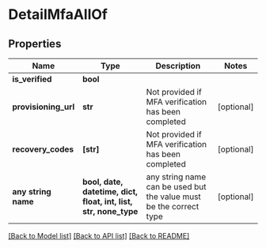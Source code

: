 # DetailMfaAllOf


## Properties
Name | Type | Description | Notes
------------ | ------------- | ------------- | -------------
**is_verified** | **bool** |  | 
**provisioning_url** | **str** | Not provided if MFA verification has been completed | [optional] 
**recovery_codes** | **[str]** | Not provided if MFA verification has been completed | [optional] 
**any string name** | **bool, date, datetime, dict, float, int, list, str, none_type** | any string name can be used but the value must be the correct type | [optional]

[[Back to Model list]](../README.md#documentation-for-models) [[Back to API list]](../README.md#documentation-for-api-endpoints) [[Back to README]](../README.md)


